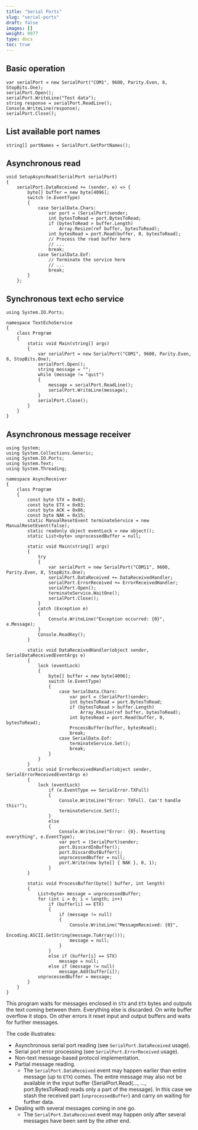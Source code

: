 ```yaml
---
title: "Serial Ports"
slug: "serial-ports"
draft: false
images: []
weight: 9977
type: docs
toc: true
---
```


## Basic operation
    var serialPort = new SerialPort("COM1", 9600, Parity.Even, 8, StopBits.One);
    serialPort.Open();
    serialPort.WriteLine("Test data");
    string response = serialPort.ReadLine();
    Console.WriteLine(response);
    serialPort.Close();


## List available port names
    string[] portNames = SerialPort.GetPortNames();

## Asynchronous read
    void SetupAsyncRead(SerialPort serialPort)
    {
        serialPort.DataReceived += (sender, e) => {
            byte[] buffer = new byte[4096];
            switch (e.EventType)
            {
                case SerialData.Chars:
                    var port = (SerialPort)sender;
                    int bytesToRead = port.BytesToRead;
                    if (bytesToRead > buffer.Length)
                        Array.Resize(ref buffer, bytesToRead);
                    int bytesRead = port.Read(buffer, 0, bytesToRead);
                    // Process the read buffer here
                    // ...
                    break;
                case SerialData.Eof:
                    // Terminate the service here
                    // ...
                    break;
            }
        };


## Synchronous text echo service
    using System.IO.Ports;
    
    namespace TextEchoService
    {
        class Program
        {
            static void Main(string[] args)
            {
                var serialPort = new SerialPort("COM1", 9600, Parity.Even, 8, StopBits.One);
                serialPort.Open();
                string message = "";
                while (message != "quit")
                {
                    message = serialPort.ReadLine();
                    serialPort.WriteLine(message);
                }
                serialPort.Close();
            }
        }
    }
    

## Asynchronous message receiver
    using System;
    using System.Collections.Generic;
    using System.IO.Ports;
    using System.Text;
    using System.Threading;
    
    namespace AsyncReceiver
    {
        class Program
        {
            const byte STX = 0x02;
            const byte ETX = 0x03;
            const byte ACK = 0x06;
            const byte NAK = 0x15;
            static ManualResetEvent terminateService = new ManualResetEvent(false);
            static readonly object eventLock = new object();
            static List<byte> unprocessedBuffer = null;
    
            static void Main(string[] args)
            {
                try
                {
                    var serialPort = new SerialPort("COM11", 9600, Parity.Even, 8, StopBits.One);
                    serialPort.DataReceived += DataReceivedHandler;
                    serialPort.ErrorReceived += ErrorReceivedHandler;
                    serialPort.Open();
                    terminateService.WaitOne();
                    serialPort.Close();
                }
                catch (Exception e)
                {
                    Console.WriteLine("Exception occurred: {0}", e.Message);
                }
                Console.ReadKey();
            }
    
            static void DataReceivedHandler(object sender, SerialDataReceivedEventArgs e)
            {
                lock (eventLock)
                {
                    byte[] buffer = new byte[4096];
                    switch (e.EventType)
                    {
                        case SerialData.Chars:
                            var port = (SerialPort)sender;
                            int bytesToRead = port.BytesToRead;
                            if (bytesToRead > buffer.Length)
                                Array.Resize(ref buffer, bytesToRead);
                            int bytesRead = port.Read(buffer, 0, bytesToRead);
                            ProcessBuffer(buffer, bytesRead);
                            break;
                        case SerialData.Eof:
                            terminateService.Set();
                            break;
                    }
                }
            }
            static void ErrorReceivedHandler(object sender, SerialErrorReceivedEventArgs e)
            {
                lock (eventLock)
                    if (e.EventType == SerialError.TXFull)
                    {
                        Console.WriteLine("Error: TXFull. Can't handle this!");
                        terminateService.Set();
                    }
                    else
                    {
                        Console.WriteLine("Error: {0}. Resetting everything", e.EventType);
                        var port = (SerialPort)sender;
                        port.DiscardInBuffer();
                        port.DiscardOutBuffer();
                        unprocessedBuffer = null;
                        port.Write(new byte[] { NAK }, 0, 1);
                    }
            }
    
            static void ProcessBuffer(byte[] buffer, int length)
            {
                List<byte> message = unprocessedBuffer;
                for (int i = 0; i < length; i++)
                    if (buffer[i] == ETX)
                    {
                        if (message != null)
                        {
                            Console.WriteLine("MessageReceived: {0}", 
                                Encoding.ASCII.GetString(message.ToArray()));
                            message = null;
                        }
                    }
                    else if (buffer[i] == STX)
                        message = null;
                    else if (message != null)
                        message.Add(buffer[i]);
                unprocessedBuffer = message;
            }
        }
    }

This program waits for messages enclosed in `STX` and `ETX` bytes and outputs the text coming between them. Everything else is discarded. On write buffer overflow it stops. On other errors it reset input and output buffers and waits for further messages.

The code illustrates:
- Asynchronous serial port reading (see `SerialPort.DataReceived` usage).
- Serial port error processing (see `SerialPort.ErrorReceived` usage).
- Non-text message-based protocol implementation.
- Partial message reading.
  - The `SerialPort.DataReceived` event may happen earlier than entire message (up to `ETX`) comes. The entire message may also not be available in the input buffer (SerialPort.Read(..., ..., port.BytesToRead) reads only a part of the message). In this case we stash the received part (`unprocessedBuffer`) and carry on waiting for further data.
- Dealing with several messages coming in one go.
  - The `SerialPort.DataReceived` event may happen only after several messages have been sent by the other end.


